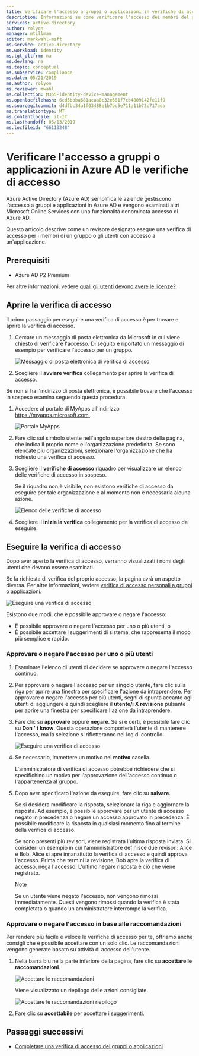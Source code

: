 ```yaml
---
title: Verificare l'accesso a gruppi o applicazioni in verifiche di accesso - Azure Active Directory | Microsoft Docs
description: Informazioni su come verificare l'accesso dei membri del gruppo o l'accesso alle applicazioni in Azure Active Directory le verifiche di accesso.
services: active-directory
author: rolyon
manager: mtillman
editor: markwahl-msft
ms.service: active-directory
ms.workload: identity
ms.tgt_pltfrm: na
ms.devlang: na
ms.topic: conceptual
ms.subservice: compliance
ms.date: 05/21/2019
ms.author: rolyon
ms.reviewer: mwahl
ms.collection: M365-identity-device-management
ms.openlocfilehash: 6cd5bbba681acaa0c32e681f7cb4809142fe11f9
ms.sourcegitcommit: d4dfbc34a1f03488e1b7bc5e711a11b72c717ada
ms.translationtype: MT
ms.contentlocale: it-IT
ms.lasthandoff: 06/13/2019
ms.locfileid: "66113248"
---
```

# <a name="review-access-to-groups-or-applications-in-azure-ad-access-reviews"></a>Verificare l'accesso a gruppi o applicazioni in Azure AD le verifiche di accesso

Azure Active Directory (Azure AD) semplifica le aziende gestiscono l'accesso a gruppi e applicazioni in Azure AD e vengono esaminati altri Microsoft Online Services con una funzionalità denominata accesso di Azure AD.

Questo articolo descrive come un revisore designato esegue una verifica di accesso per i membri di un gruppo o gli utenti con accesso a un'applicazione.

## <a name="prerequisites"></a>Prerequisiti

- Azure AD P2 Premium

Per altre informazioni, vedere [quali gli utenti devono avere le licenze?](access-reviews-overview.md#which-users-must-have-licenses).

## <a name="open-the-access-review"></a>Aprire la verifica di accesso

Il primo passaggio per eseguire una verifica di accesso è per trovare e aprire la verifica di accesso.

1. Cercare un messaggio di posta elettronica da Microsoft in cui viene chiesto di verificare l'accesso. Di seguito è riportato un messaggio di esempio per verificare l'accesso per un gruppo.

    ![Messaggio di posta elettronica di verifica di accesso](./media/perform-access-review/access-review-email.png)

1. Scegliere il **avviare verifica** collegamento per aprire la verifica di accesso.

Se non si ha l'indirizzo di posta elettronica, è possibile trovare che l'accesso in sospeso esamina seguendo questa procedura.

1. Accedere al portale di MyApps all'indirizzo [ https://myapps.microsoft.com ](https://myapps.microsoft.com).

    ![Portale MyApps](./media/perform-access-review/myapps-access-panel.png)

1. Fare clic sul simbolo utente nell'angolo superiore destro della pagina, che indica il proprio nome e l'organizzazione predefinita. Se sono elencate più organizzazioni, selezionare l'organizzazione che ha richiesto una verifica di accesso.

1. Scegliere il **verifiche di accesso** riquadro per visualizzare un elenco delle verifiche di accesso in sospeso.

    Se il riquadro non è visibile, non esistono verifiche di accesso da eseguire per tale organizzazione e al momento non è necessaria alcuna azione.

    ![Elenco delle verifiche di accesso](./media/perform-access-review/access-reviews-list.png)

1. Scegliere il **inizia la verifica** collegamento per la verifica di accesso da eseguire.

## <a name="perform-the-access-review"></a>Eseguire la verifica di accesso

Dopo aver aperto la verifica di accesso, verranno visualizzati i nomi degli utenti che devono essere esaminati.

Se la richiesta di verifica del proprio accesso, la pagina avrà un aspetto diversa. Per altre informazioni, vedere [verifica di accesso personali a gruppi o applicazioni](review-your-access.md).

![Eseguire una verifica di accesso](./media/perform-access-review/perform-access-review.png)

Esistono due modi, che è possibile approvare o negare l'accesso:

- È possibile approvare o negare l'accesso per uno o più utenti, o
- È possibile accettare i suggerimenti di sistema, che rappresenta il modo più semplice e rapido.

### <a name="approve-or-deny-access-for-one-or-more-users"></a>Approvare o negare l'accesso per uno o più utenti

1. Esaminare l'elenco di utenti di decidere se approvare o negare l'accesso continuo.

1. Per approvare o negare l'accesso per un singolo utente, fare clic sulla riga per aprire una finestra per specificare l'azione da intraprendere. Per approvare o negare l'accesso per più utenti, segni di spunta accanto agli utenti di aggiungere e quindi scegliere il **utente/i X revisione** pulsante per aprire una finestra per specificare l'azione da intraprendere.

1. Fare clic su **approvare** oppure **negare**. Se si è certi, è possibile fare clic su **Don ' t know**. Questa operazione comporterà l'utente di mantenere l'accesso, ma la selezione si rifletteranno nel log di controllo.

    ![Eseguire una verifica di accesso](./media/perform-access-review/approve-deny.png)

1. Se necessario, immettere un motivo nel **motivo** casella.

    L'amministratore di verifica di accesso potrebbe richiedere che si specifichino un motivo per l'approvazione dell'accesso continuo o l'appartenenza al gruppo.

1. Dopo aver specificato l'azione da eseguire, fare clic su **salvare**.

    Se si desidera modificare la risposta, selezionare la riga e aggiornare la risposta. Ad esempio, è possibile approvare per un utente di accesso negato in precedenza o negare un accesso approvato in precedenza. È possibile modificare la risposta in qualsiasi momento fino al termine della verifica di accesso.

    Se sono presenti più revisori, viene registrata l'ultima risposta inviata. Si consideri un esempio in cui l'amministratore definisce due revisori: Alice e Bob. Alice si apre innanzitutto la verifica di accesso e quindi approva l'accesso. Prima che termini la revisione, Bob apre la verifica di accesso, nega l'accesso. L'ultimo negare risposta è ciò che viene registrato.

    > [!NOTE]
    > Se un utente viene negato l'accesso, non vengono rimossi immediatamente. Questi vengono rimossi quando la verifica è stata completata o quando un amministratore interrompe la verifica.

### <a name="approve-or-deny-access-based-on-recommendations"></a>Approvare o negare l'accesso in base alle raccomandazioni

Per rendere più facile e veloce le verifiche di accesso per te, offriamo anche consigli che è possibile accettare con un solo clic. Le raccomandazioni vengono generate basato su attività di accesso dell'utente.

1. Nella barra blu nella parte inferiore della pagina, fare clic su **accettare le raccomandazioni**.

    ![Accettare le raccomandazioni](./media/perform-access-review/accept-recommendations.png)

    Viene visualizzato un riepilogo delle azioni consigliate.

    ![Accettare le raccomandazioni riepilogo](./media/perform-access-review/accept-recommendations-summary.png)

1. Fare clic su **accettabile** per accettare i suggerimenti.

## <a name="next-steps"></a>Passaggi successivi

- [Completare una verifica di accesso dei gruppi o applicazioni](complete-access-review.md)

